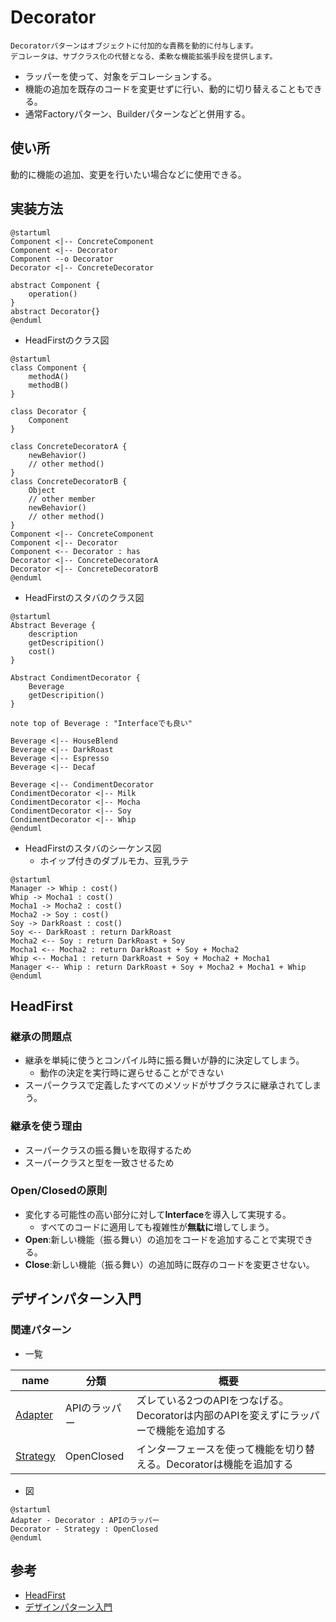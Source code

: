 # Decorator
```
Decoratorパターンはオブジェクトに付加的な責務を動的に付与します。  
デコレータは、サブクラス化の代替となる、柔軟な機能拡張手段を提供します。
```
- ラッパーを使って、対象をデコレーションする。
- 機能の追加を既存のコードを変更せずに行い、動的に切り替えることもできる。
- 通常Factoryパターン、Builderパターンなどと併用する。

## 使い所
動的に機能の追加、変更を行いたい場合などに使用できる。

## 実装方法
``` plantuml
@startuml
Component <|-- ConcreteComponent
Component <|-- Decorator
Component --o Decorator
Decorator <|-- ConcreteDecorator

abstract Component {
    operation()
}
abstract Decorator{}
@enduml
```

- HeadFirstのクラス図
``` plantuml
@startuml
class Component {
    methodA()
    methodB()
}

class Decorator {
    Component
}

class ConcreteDecoratorA {
    newBehavior()
    // other method()
}
class ConcreteDecoratorB {
    Object
    // other member
    newBehavior()
    // other method()
}
Component <|-- ConcreteComponent
Component <|-- Decorator
Component <-- Decorator : has
Decorator <|-- ConcreteDecoratorA
Decorator <|-- ConcreteDecoratorB
@enduml
```

- HeadFirstのスタバのクラス図
``` plantuml
@startuml
Abstract Beverage {
    description
    getDescripition()
    cost()
}

Abstract CondimentDecorator {
    Beverage
    getDescripition()
}

note top of Beverage : "Interfaceでも良い"

Beverage <|-- HouseBlend
Beverage <|-- DarkRoast
Beverage <|-- Espresso
Beverage <|-- Decaf

Beverage <|-- CondimentDecorator
CondimentDecorator <|-- Milk
CondimentDecorator <|-- Mocha
CondimentDecorator <|-- Soy
CondimentDecorator <|-- Whip
@enduml
```

- HeadFirstのスタバのシーケンス図
    - ホイップ付きのダブルモカ、豆乳ラテ
``` plantuml
@startuml
Manager -> Whip : cost()
Whip -> Mocha1 : cost()
Mocha1 -> Mocha2 : cost()
Mocha2 -> Soy : cost()
Soy -> DarkRoast : cost()
Soy <-- DarkRoast : return DarkRoast
Mocha2 <-- Soy : return DarkRoast + Soy
Mocha1 <-- Mocha2 : return DarkRoast + Soy + Mocha2
Whip <-- Mocha1 : return DarkRoast + Soy + Mocha2 + Mocha1
Manager <-- Whip : return DarkRoast + Soy + Mocha2 + Mocha1 + Whip
@enduml
```


## HeadFirst
### 継承の問題点
- 継承を単純に使うとコンパイル時に振る舞いが静的に決定してしまう。
    - 動作の決定を実行時に遅らせることができない
- スーパークラスで定義したすべてのメソッドがサブクラスに継承されてしまう。

### 継承を使う理由
- スーパークラスの振る舞いを取得するため
- スーパークラスと型を一致させるため

### Open/Closedの原則
- 変化する可能性の高い部分に対して**Interface**を導入して実現する。
    - すべてのコードに適用しても複雑性が**無駄に**増してしまう。
- **Open**:新しい機能（振る舞い）の追加をコードを追加することで実現できる。
- **Close**:新しい機能（振る舞い）の追加時に既存のコードを変更させない。


## デザインパターン入門
### 関連パターン
- 一覧

|name|分類|概要|
|---|---|---|
|[Adapter](../Adapter/README.md)|APIのラッパー|ズレている2つのAPIをつなげる。Decoratorは内部のAPIを変えずにラッパーで機能を追加する|
|[Strategy](../Strategy/README.md)|OpenClosed|インターフェースを使って機能を切り替える。Decoratorは機能を追加する|

- 図
``` plantuml
@startuml
Adapter - Decorator : APIのラッパー
Decorator - Strategy : OpenClosed
@enduml
```
## 参考
- [HeadFirst](https://www.amazon.co.jp/Head-Firstデザインパターン-―頭とからだで覚えるデザインパターンの基本-Eric-Freeman/dp/4873112494/ref=sr_1_1?crid=2BRLJQI7IBZDQ&keywords=head+first+デザイン&qid=1672114210&sprefix=%2Caps%2C172&sr=8-1)
- [デザインパターン入門](https://www.amazon.co.jp/増補改訂版-Java言語で学ぶデザインパターン入門-結城-浩-ebook/dp/B00I8ATHGW/ref=sr_1_2?keywords=デザインパターン入門&qid=1672116561&sprefix=%2Caps%2C167&sr=8-2)

